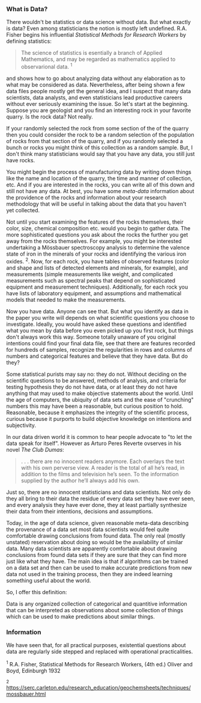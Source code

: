
### What is Data?
There wouldn't be statistics or data science without data. But what exactly is data? Even among statisticians the  notion is mostly left undefined. R.A. Fisher begins his influential *Statistical Methods for Research Workers* by defining statistics:

> The science of statistics is esentially a branch of Applied Mathematics, and may be regarded as mathematics applied to observarional data. <sup>1</sup>

and shows how to go about analyzing data without any elaboration as to what may be considered as data. Nevertheless, after being shown a few data files people mostly get the general idea, and I suspect that many data scientists,  data analysts, and even statisticians lead productive careers without ever seriously examining the issue. So let's start at the beginning. Suppose you are geologist and you find an interesting rock in your favorite quarry. Is the rock data? Not really.

If your randomly selected the rock from some section of the of the quarry then you could consider the rock to be a random selection of the population of rocks from that section of the quarry, and if you randomly selected a bunch or rocks you might think of this collection as a random sample. But, I don't think many statisticians would say that you have any data, you still just have rocks.

You might begin the process of manufacturing data by writing down things like the name and location of the quarry, the time and manner of collection, etc.  And if you are interested in the rocks, you can write all of this down and still not have any data. At best, you have some *meta-data* information about the providence of the rocks and information about your research methodology that will be useful in talking about the data that you haven't yet collected.

Not until you start examining the features of the rocks themselves, their color, size, chemical composition etc. would you begin to gather data. The more sophisticated questions you ask about the rocks the further you get away from the rocks themselves. For example, you might be interested undertaking a Mössbauer spectroscopy analysis to determine the valence state of iron in the minerals of your rocks and identifying the various iron oxides. <sup>2</sup>. Now, for each rock, you have tables of observed features (color and shape and lists of detected elements and minerals, for example), and measurements (simple measurements like weight, and complicated measurements such as spectral peaks that depend on sophisticated equipment and measurement techniques). Additionally, for each rock you have lists of laboratory equipment, and assumptions and mathematical models that needed to make the measurements.

Now you have data. Anyone can see that. But what you identify as data in the paper you write will depends on what scientific questions you choose to investigate. Ideally, you would have asked these questions and identified what you mean by data before you even picked up you first rock, but things don't always work this way. Someone totally unaware of you original intentions could find your final data file, see that there are features recorded for hundreds of samples, recognize the regularities in rows and columns of numbers and categorical features and believe that they have data. But do they?

Some statistical purists may say no: they do not. Without deciding on the scientific questions to be answered, methods of analysis, and criteria for testing hypothesis they do not have data, or at least they do not have anything that may used to make objective statements about the world. Until the age of computers, the ubiquity of data sets and the ease of "crunching" numbers this may have been a reasonable, but curious position to hold. Reasonable, because it emphasizes the integrity of the scientific process, curious because it purports to build objective knowledge on intentions and subjectivity.   

In our data driven world it is common to hear people advocate to "to let the data speak for itself". However as Arturo Peres Reverte ovserves in his novel *The Club Dumas*:

>. . . there are no innocent readers anymore. Each overlays the text with his own perverse view.  A reader is the total of all he’s read, in addition to the films and television he’s seen. To the information supplied by the author he’ll always add his own.

Just so, there are no innocent statisticians and data scientists. Not only do they all bring to their data the residue of every data set they have ever seen, and every analysis they have ever done, they at least partially synthesize their data from their intentions, decisions and assumptions.

Today, in the age of data science, given reasonable meta-data describing the provenance of a data set most data scientists would feel quite comfortable drawing conclusions from found data. The only real (mostly unstated) reservation about doing so would be the availability of similar data. Many data scientists are apparently comfortable about drawing conclusions from found data sets if they are sure that they can find more just like what they have. The main idea is that if algorithms can be trained on a data set and then can be used to make accurate predictions from new data not used in the training process, then they are indeed learning something useful about the world.

So, I offer this definition:

Data is any organized collection of categorical and quantitive information that can be interpreted as observations about some collection of things which can be used to make predictions about similar things.


### Information
We have seen that, for all practical purposes, existential questions about data are regularly side stepped and replaced with operational practicalities. 

<sup>1</sup> R.A. Fisher, Statistical Methods for Research Workers, (4th ed.) Oliver and Boyd, Edinburgh 1932

<sup>2</sup> https://serc.carleton.edu/research_education/geochemsheets/techniques/mossbauer.html